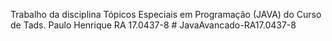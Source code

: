 Trabalho da disciplina Tópicos Especiais em Programação (JAVA) do Curso de Tads.
Paulo Henrique RA 17.0437-8
#   J a v a A v a n c a d o - R A 1 7 . 0 4 3 7 - 8  
 